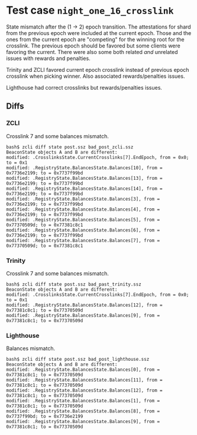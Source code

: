 # Test case `night_one_16_crosslink`

State mismatch after the (1 -> 2) epoch transition. The attestations for shard
from the previous epoch were included at the current epoch. Those and the ones
from the current epoch are "competing" for the winning root for the crosslink.
The previous epoch should be favored but some clients were favoring the current.
There were also some both related _and_ unrelated issues with rewards and penalties.

Trinity and ZCLI favored current epoch crosslink instead of previous epoch
crosslink when picking winner. Also associated rewards/penalties issues.

Lighthouse had correct crosslinks but rewards/penalties issues.

## Diffs

### ZCLI

Crosslink 7 and some balances mismatch.

```
bash$ zcli diff state post.ssz bad_post_zcli.ssz 
BeaconState objects A and B are different:
modified: .CrosslinksState.CurrentCrosslinks[7].EndEpoch, from = 0x0; to = 0x1
modified: .RegistryState.BalancesState.Balances[10], from = 0x7736e2199; to = 0x7737f99bd
modified: .RegistryState.BalancesState.Balances[13], from = 0x7736e2199; to = 0x7737f99bd
modified: .RegistryState.BalancesState.Balances[14], from = 0x7736e2199; to = 0x7737f99bd
modified: .RegistryState.BalancesState.Balances[3], from = 0x7736e2199; to = 0x7737f99bd
modified: .RegistryState.BalancesState.Balances[4], from = 0x7736e2199; to = 0x7737f99bd
modified: .RegistryState.BalancesState.Balances[5], from = 0x77370509d; to = 0x77381c8c1
modified: .RegistryState.BalancesState.Balances[6], from = 0x7736e2199; to = 0x7737f99bd
modified: .RegistryState.BalancesState.Balances[7], from = 0x77370509d; to = 0x77381c8c1
```

### Trinity


Crosslink 7 and some balances mismatch.

```
bash$ zcli diff state post.ssz bad_past_trinity.ssz 
BeaconState objects A and B are different:
modified: .CrosslinksState.CurrentCrosslinks[7].EndEpoch, from = 0x0; to = 0x1
modified: .RegistryState.BalancesState.Balances[12], from = 0x77381c8c1; to = 0x77370509d
modified: .RegistryState.BalancesState.Balances[9], from = 0x77381c8c1; to = 0x77370509d
```

### Lighthouse

Balances mismatch.

```
bash$ zcli diff state post.ssz bad_post_lighthouse.ssz 
BeaconState objects A and B are different:
modified: .RegistryState.BalancesState.Balances[0], from = 0x77381c8c1; to = 0x77370509d
modified: .RegistryState.BalancesState.Balances[11], from = 0x77381c8c1; to = 0x77370509d
modified: .RegistryState.BalancesState.Balances[12], from = 0x77381c8c1; to = 0x77370509d
modified: .RegistryState.BalancesState.Balances[1], from = 0x77381c8c1; to = 0x77370509d
modified: .RegistryState.BalancesState.Balances[8], from = 0x7737f99bd; to = 0x7736e2199
modified: .RegistryState.BalancesState.Balances[9], from = 0x77381c8c1; to = 0x77370509d
```
